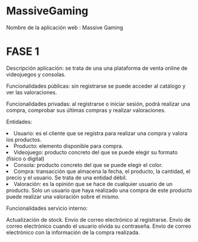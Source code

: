 # MassiveGaming

Nombre de la aplicación web : Massive Gaming

# FASE 1

Descripción aplicación: se trata de una una plataforma de venta online de videojuegos y consolas.

Funcionalidades públicas: sin registrarse se puede acceder al catálogo y ver las valoraciones.

Funcionalidades privadas: al registrarse o iniciar sesión, podrá realizar una compra, comprobar sus últimas compras y realizar valoraciones.

Entidades:

<li>Usuario: es el cliente que se registra para realizar una compra y valora los productos.
<li>Producto: elemento disponible para compra.
<li>Videojuego: producto concreto del que se puede elegir su formato (físico o digital)
<li>Consola: producto concreto del que se puede elegir el color.
<li>Compra: transacción que almacena la fecha, el producto, la cantidad, el precio y el usuario. Se trata de una entidad débil.
<li>Valoración: es la opinión que se hace de cualquier usuario de un producto. Solo un usuario que haya realizado una compra de este producto puede realizar una valoración sobre el mismo.

Funcionalidades servicio interno:

Actualización de stock.
Envío de correo electrónico al registrarse.
Envío de correo electrónico cuando el usuario olvida su contraseña.
Envío de correo electrónico con la información de la compra realizada.
